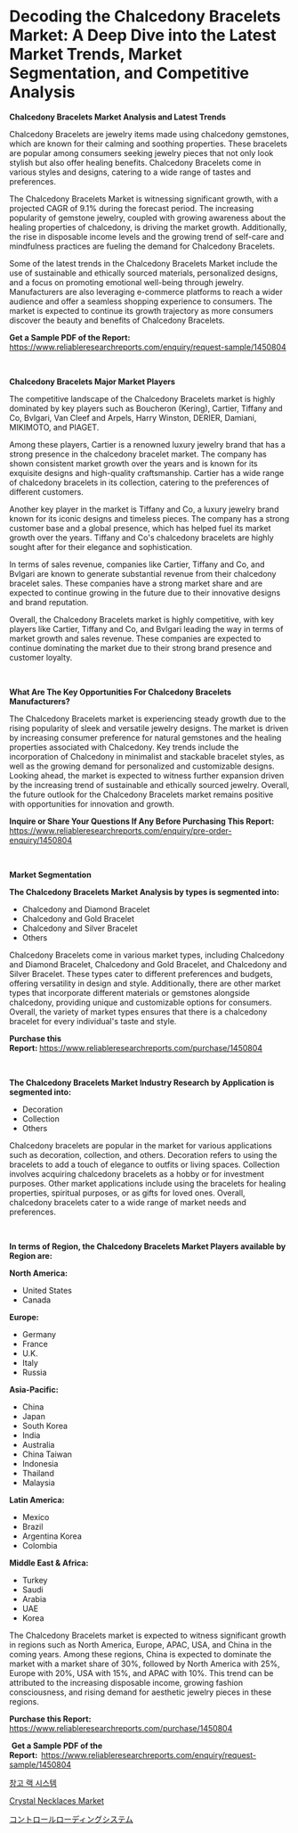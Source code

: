 <p><h1>Decoding the Chalcedony Bracelets Market: A Deep Dive into the Latest Market Trends, Market Segmentation, and Competitive Analysis</h1></p><p><strong>Chalcedony Bracelets Market Analysis and Latest Trends</strong></p>
<p><p>Chalcedony Bracelets are jewelry items made using chalcedony gemstones, which are known for their calming and soothing properties. These bracelets are popular among consumers seeking jewelry pieces that not only look stylish but also offer healing benefits. Chalcedony Bracelets come in various styles and designs, catering to a wide range of tastes and preferences.</p><p>The Chalcedony Bracelets Market is witnessing significant growth, with a projected CAGR of 9.1% during the forecast period. The increasing popularity of gemstone jewelry, coupled with growing awareness about the healing properties of chalcedony, is driving the market growth. Additionally, the rise in disposable income levels and the growing trend of self-care and mindfulness practices are fueling the demand for Chalcedony Bracelets.</p><p>Some of the latest trends in the Chalcedony Bracelets Market include the use of sustainable and ethically sourced materials, personalized designs, and a focus on promoting emotional well-being through jewelry. Manufacturers are also leveraging e-commerce platforms to reach a wider audience and offer a seamless shopping experience to consumers. The market is expected to continue its growth trajectory as more consumers discover the beauty and benefits of Chalcedony Bracelets.</p></p>
<p><strong>Get a Sample PDF of the Report:&nbsp;</strong> <a href="https://www.reliableresearchreports.com/enquiry/request-sample/1450804">https://www.reliableresearchreports.com/enquiry/request-sample/1450804</a></p>
<p>&nbsp;</p>
<p><strong>Chalcedony Bracelets Major Market Players</strong></p>
<p><p>The competitive landscape of the Chalcedony Bracelets market is highly dominated by key players such as Boucheron (Kering), Cartier, Tiffany and Co, Bvlgari, Van Cleef and Arpels, Harry Winston, DERIER, Damiani, MIKIMOTO, and PIAGET. </p><p>Among these players, Cartier is a renowned luxury jewelry brand that has a strong presence in the chalcedony bracelet market. The company has shown consistent market growth over the years and is known for its exquisite designs and high-quality craftsmanship. Cartier has a wide range of chalcedony bracelets in its collection, catering to the preferences of different customers.</p><p>Another key player in the market is Tiffany and Co, a luxury jewelry brand known for its iconic designs and timeless pieces. The company has a strong customer base and a global presence, which has helped fuel its market growth over the years. Tiffany and Co's chalcedony bracelets are highly sought after for their elegance and sophistication.</p><p>In terms of sales revenue, companies like Cartier, Tiffany and Co, and Bvlgari are known to generate substantial revenue from their chalcedony bracelet sales. These companies have a strong market share and are expected to continue growing in the future due to their innovative designs and brand reputation.</p><p>Overall, the Chalcedony Bracelets market is highly competitive, with key players like Cartier, Tiffany and Co, and Bvlgari leading the way in terms of market growth and sales revenue. These companies are expected to continue dominating the market due to their strong brand presence and customer loyalty.</p></p>
<p>&nbsp;</p>
<p><strong>What Are The Key Opportunities For Chalcedony Bracelets Manufacturers?</strong></p>
<p><p>The Chalcedony Bracelets market is experiencing steady growth due to the rising popularity of sleek and versatile jewelry designs. The market is driven by increasing consumer preference for natural gemstones and the healing properties associated with Chalcedony. Key trends include the incorporation of Chalcedony in minimalist and stackable bracelet styles, as well as the growing demand for personalized and customizable designs. Looking ahead, the market is expected to witness further expansion driven by the increasing trend of sustainable and ethically sourced jewelry. Overall, the future outlook for the Chalcedony Bracelets market remains positive with opportunities for innovation and growth.</p></p>
<p><strong>Inquire or Share Your Questions If Any Before Purchasing This Report:</strong> <a href="https://www.reliableresearchreports.com/enquiry/pre-order-enquiry/1450804">https://www.reliableresearchreports.com/enquiry/pre-order-enquiry/1450804</a></p>
<p>&nbsp;</p>
<p><strong>Market Segmentation</strong></p>
<p><strong>The Chalcedony Bracelets Market Analysis by types is segmented into:</strong></p>
<p><ul><li>Chalcedony and Diamond Bracelet</li><li>Chalcedony and Gold Bracelet</li><li>Chalcedony and Silver Bracelet</li><li>Others</li></ul></p>
<p><p>Chalcedony Bracelets come in various market types, including Chalcedony and Diamond Bracelet, Chalcedony and Gold Bracelet, and Chalcedony and Silver Bracelet. These types cater to different preferences and budgets, offering versatility in design and style. Additionally, there are other market types that incorporate different materials or gemstones alongside chalcedony, providing unique and customizable options for consumers. Overall, the variety of market types ensures that there is a chalcedony bracelet for every individual's taste and style.</p></p>
<p><strong>Purchase this Report:&nbsp;</strong><a href="https://www.reliableresearchreports.com/purchase/1450804">https://www.reliableresearchreports.com/purchase/1450804</a></p>
<p>&nbsp;</p>
<p><strong>The Chalcedony Bracelets Market Industry Research by Application is segmented into:</strong></p>
<p><ul><li>Decoration</li><li>Collection</li><li>Others</li></ul></p>
<p><p>Chalcedony bracelets are popular in the market for various applications such as decoration, collection, and others. Decoration refers to using the bracelets to add a touch of elegance to outfits or living spaces. Collection involves acquiring chalcedony bracelets as a hobby or for investment purposes. Other market applications include using the bracelets for healing properties, spiritual purposes, or as gifts for loved ones. Overall, chalcedony bracelets cater to a wide range of market needs and preferences.</p></p>
<p>&nbsp;</p>
<p><strong>In terms of Region, the Chalcedony Bracelets Market Players available by Region are:</strong></p>
<p>
    <p> <strong> North America: </strong>
        <ul>
            <li>United States</li>
            <li>Canada</li>
        </ul>
        </p> 
    <p> <strong> Europe: </strong>
        <ul>
            <li>Germany</li>
            <li>France</li>
            <li>U.K.</li>
            <li>Italy</li>
            <li>Russia</li>
        </ul>
        </p> 
    <p> <strong> Asia-Pacific: </strong>
        <ul>
            <li>China</li>
            <li>Japan</li>
            <li>South Korea</li>
            <li>India</li>
            <li>Australia</li>
            <li>China Taiwan</li>
            <li>Indonesia</li>
            <li>Thailand</li>
            <li>Malaysia</li>
        </ul>
        </p> 
    <p> <strong> Latin America: </strong>
        <ul>
            <li>Mexico</li>
            <li>Brazil</li>
            <li>Argentina Korea</li>
            <li>Colombia</li>
        </ul>
        </p> 
    <p> <strong> Middle East & Africa: </strong>
        <ul>
            <li>Turkey</li>
            <li>Saudi</li>
            <li>Arabia</li>
            <li>UAE</li>
            <li>Korea</li>
        </ul>
    </p>
    </p>
<p><p>The Chalcedony Bracelets market is expected to witness significant growth in regions such as North America, Europe, APAC, USA, and China in the coming years. Among these regions, China is expected to dominate the market with a market share of 30%, followed by North America with 25%, Europe with 20%, USA with 15%, and APAC with 10%. This trend can be attributed to the increasing disposable income, growing fashion consciousness, and rising demand for aesthetic jewelry pieces in these regions.</p></p>
<p><strong>Purchase this Report: </strong><a href="https://www.reliableresearchreports.com/purchase/1450804">https://www.reliableresearchreports.com/purchase/1450804</a></p>
<p>&nbsp;<strong>Get a Sample PDF of the Report:&nbsp;&nbsp;</strong><a href="https://www.reliableresearchreports.com/enquiry/request-sample/1450804">https://www.reliableresearchreports.com/enquiry/request-sample/1450804</a></p>
<p><strong></strong></p>
<p><p><a href="https://github.com/akzkkws047661437/Market-Research-Report-List-1/blob/main/44451725047.md">창고 랙 시스템</a></p><p><a href="https://github.com/ChiragRp1/Market-Research-Report-List-3/blob/main/crystal-necklaces-market.md">Crystal Necklaces Market</a></p><p><a href="https://github.com/wkuactfdzwizk06/Market-Research-Report-List-1/blob/main/13813495435.md">コントロールローディングシステム</a></p></p>